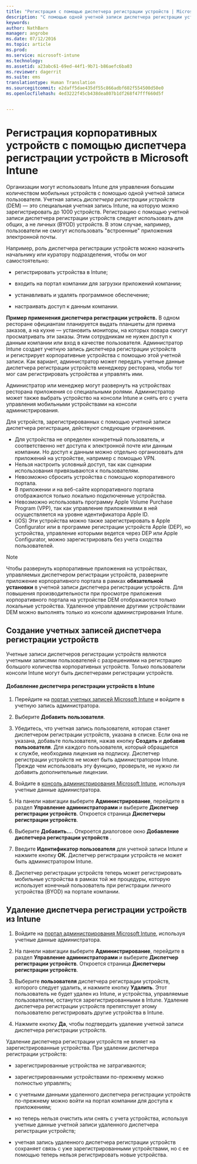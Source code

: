 ```yaml
---
title: "Регистрация с помощью диспетчера регистрации устройств | Microsoft Intune"
description: "С помощью одной учетной записи диспетчера регистрации устройств (DEM) можно управлять множеством общих мобильных устройств, принадлежащих компании."
keywords: 
author: NathBarn
manager: angrobe
ms.date: 07/12/2016
ms.topic: article
ms.prod: 
ms.service: microsoft-intune
ms.technology: 
ms.assetid: a23abc61-69ed-44f1-9b71-b86aefc6ba03
ms.reviewer: dagerrit
ms.suite: ems
translationtype: Human Translation
ms.sourcegitcommit: e2daff5dae435df55c866adbf602f554500d50e0
ms.openlocfilehash: 4ed3222f45cb438dea807b1df268f47fff660d5f


---
```



# Регистрация корпоративных устройств с помощью диспетчера регистрации устройств в Microsoft Intune
Организации могут использовать Intune для управления большим количеством мобильных устройств с помощью одной учетной записи пользователя. Учетная запись *диспетчера регистрации устройств* (DEM) — это специальная учетная запись Intune, на которую можно зарегистрировать до 1000 устройств. Регистрацию с помощью учетной записи диспетчера регистрации устройств следует использовать для общих, а не личных (BYOD) устройств. В этом случае, например, пользователи не смогут использовать "встроенные" приложения электронной почты.

Например, роль диспетчера регистрации устройств можно назначить начальнику или куратору подразделения, чтобы он мог самостоятельно:

-   регистрировать устройства в Intune;

-   входить на портал компании для загрузки приложений компании;

-   устанавливать и удалять программное обеспечение;

-   настраивать доступ к данным компании.


**Пример применения диспетчера регистрации устройств.** В одном ресторане официантам планируется выдать планшеты для приема заказов, а на кухне — установить мониторы, на которых повара смогут просматривать эти заказы. Этим сотрудникам не нужен доступ к данным компании или вход в качестве пользователя. Администратор Intune создает учетную запись диспетчера регистрации устройств и регистрирует корпоративные устройства с помощью этой учетной записи. Как вариант, администратор может передать учетные данные диспетчера регистрации устройств менеджеру ресторана, чтобы тот мог сам регистрировать устройства и управлять ими.

Администратор или менеджер могут развернуть на устройствах ресторана приложения со специальными ролями. Администратор может также выбрать устройство на консоли Intune и снять его с учета управления мобильными устройствами на консоли администрирования.

Для устройств, зарегистрированных с помощью учетной записи диспетчера регистрации, действуют следующие ограничения.
  - Для устройства не определен конкретный пользователь, и соответственно нет доступа к электронной почте или данным компании. Но доступ к данным можно отдельно организовать для приложений на устройстве, например с помощью VPN.
  - Нельзя настроить условный доступ, так как сценарии использования привязываются к пользователям.
  - Невозможно сбросить устройства с помощью корпоративного портала.
  - В приложении и на веб-сайте корпоративного портала отображаются только локально подключенные устройства.
  - Невозможно использовать программу Apple Volume Purchase Program (VPP), так как управление приложениями в ней осуществляется на уровне идентификатора Apple ID.
  - (iOS) Эти устройства можно также зарегистрировать в Apple Configurator или в программе регистрации устройств Apple (DEP), но устройства, управление которыми ведется через DEP или Apple Configurator, можно зарегистрировать без учета сходства пользователей.

> [!NOTE]
> Чтобы развернуть корпоративные приложения на устройствах, управляемых диспетчером регистрации устройств, разверните приложение корпоративного портала в рамках **обязательной установки** в учетной записи диспетчера регистрации устройств.
> Для повышения производительности при просмотре приложения корпоративного портала на устройстве DEM отображаются только локальные устройства. Удаленное управление другими устройствами DEM можно выполнять только из консоли администрирования Intune.

## Создание учетных записей диспетчера регистрации устройств
Учетные записи диспетчеров регистрации устройств являются учетными записями пользователей с разрешениями на регистрацию большого количества корпоративных устройств. Только пользователи консоли Intune могут быть диспетчерами регистрации устройств.

#### Добавление диспетчера регистрации устройств в Intune

1.  Перейдите на [портал учетных записей Microsoft Intune](http://go.microsoft.com/fwlink/?LinkId=698854) и войдите в учетную запись администратора.

2.  Выберите **Добавить пользователя**.

3.  Убедитесь, что учетная запись пользователя, которая станет диспетчером регистрации устройств, указана в списке. Если она не указана, добавьте пользователя, нажав кнопку **Создать** и **добавив пользователя**. Для каждого пользователя, который обращается к службе, необходима лицензия на подписку. Диспетчер регистрации устройств не может быть администратором Intune. Прежде чем использовать эту функцию, проверьте, не нужно ли добавить дополнительные лицензии.

4.  Войдите в [консоль администрирования Microsoft Intune](http://manage.microsoft.com), используя учетные данные администратора.

5.  На панели навигации выберите **Администрирование**, перейдите в раздел **Управление администраторами** и выберите **Диспетчер регистрации устройств**. Откроется страница **Диспетчеры регистрации устройств**.

6.  Выберите **Добавить...**. Откроется диалоговое окно **Добавление диспетчера регистрации устройств** .

7.  Введите **Идентификатор пользователя** для учетной записи Intune и нажмите кнопку **ОК**. Диспетчер регистрации устройств не может быть администратором Intune.

8.  Диспетчер регистрации устройств теперь может регистрировать мобильные устройства в рамках той же процедуры, которую использует конечный пользователь при регистрации личного устройства (BYOD) на портале компании.

## Удаление диспетчера регистрации устройств из Intune

1.  Войдите на [портал администрирования Microsoft Intune](http://manage.microsoft.com), используя учетные данные администратора.

2.  На панели навигации выберите **Администрирование**, перейдите в раздел **Управление администраторами** и выберите **Диспетчер регистрации устройств**. Откроется страница **Диспетчеры регистрации устройств**.

3.  Выберите **пользователя** диспетчера регистрации устройств, которого следует удалить, и нажмите кнопку **Удалить**. Этот пользователь не будет удален из Intune, и устройства, управляемые пользователем, останутся зарегистрированными в Intune. Удаление диспетчера регистрации устройств препятствует этому пользователю регистрировать другие устройства в Intune.

4.  Нажмите кнопку **Да**, чтобы подтвердить удаление учетной записи диспетчера регистрации устройств.

Удаление диспетчера регистрации устройств не влияет на зарегистрированные устройства. При удалении диспетчера регистрации устройств:

-   зарегистрированные устройства не затрагиваются;

-   зарегистрированными устройствами по-прежнему можно полностью управлять;

-   с учетными данными удаленного диспетчера регистрации устройств по-прежнему можно войти на портал компании для доступа к приложениям;

-   но теперь нельзя очистить или снять с учета устройства, используя учетные данные учетной записи удаленного диспетчера регистрации устройств;

-   учетная запись удаленного диспетчера регистрации устройств сохраняет связь с уже зарегистрированными устройствами, но с ее помощью теперь нельзя регистрировать новые устройства.



<!--HONumber=Sep16_HO2-->


